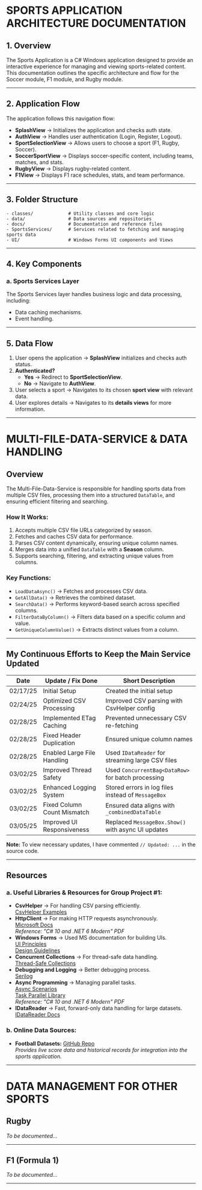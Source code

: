 ﻿# SPORTS APPLICATION ARCHITECTURE DOCUMENTATION

## 1. Overview
The Sports Application is a C# Windows application designed to provide an interactive experience for managing and viewing sports-related content. This documentation outlines the specific architecture and flow for the Soccer module, F1 module, and Rugby module.

---

## 2. Application Flow
The application follows this navigation flow:
- **SplashView** → Initializes the application and checks auth state.
- **AuthView** → Handles user authentication (Login, Register, Logout).
- **SportSelectionView** → Allows users to choose a sport (F1, Rugby, Soccer).
- **SoccerSportView** → Displays soccer-specific content, including teams, matches, and stats.
- **RugbyView** → Displays rugby-related content.
- **F1View** → Displays F1 race schedules, stats, and team performance.

---

## 3. Folder Structure
```
- classes/             # Utility classes and core logic
- data/                # Data sources and repositories
- docs/                # Documentation and reference files
- SportsServices/      # Services related to fetching and managing sports data
- UI/                  # Windows Forms UI components and Views
```

---

## 4. Key Components
### a. Sports Services Layer
The Sports Services layer handles business logic and data processing, including:
- Data caching mechanisms.
- Event handling.

---

## 5. Data Flow
1. User opens the application → **SplashView** initializes and checks auth status.
2. **Authenticated?**
   - **Yes** → Redirect to **SportSelectionView**.
   - **No** → Navigate to **AuthView**.
3. User selects a sport → Navigates to its chosen **sport view** with relevant data.
4. User explores details → Navigates to its **details views** for more information.

---

# MULTI-FILE-DATA-SERVICE & DATA HANDLING

## Overview
The Multi-File-Data-Service is responsible for handling sports data from multiple CSV files, processing them into a structured `DataTable`, and ensuring efficient filtering and searching.

### How It Works:
1. Accepts multiple CSV file URLs categorized by season.
2. Fetches and caches CSV data for performance.
3. Parses CSV content dynamically, ensuring unique column names.
4. Merges data into a unified `DataTable` with a **Season** column.
5. Supports searching, filtering, and extracting unique values from columns.

### Key Functions:
- `LoadDataAsync()` → Fetches and processes CSV data.
- `GetAllData()` → Retrieves the combined dataset.
- `SearchData()` → Performs keyword-based search across specified columns.
- `FilterDataByColumn()` → Filters data based on a specific column and value.
- `GetUniqueColumnValue()` → Extracts distinct values from a column.

---

## My Continuous Efforts to Keep the Main Service Updated

| Date       | Update / Fix Done             | Short Description                                  |
|------------|-------------------------------|----------------------------------------------------|
| 02/17/25   | Initial Setup                 | Created the initial setup                          |
| 02/24/25   | Optimized CSV Processing      | Improved CSV parsing with CsvHelper config         |
| 02/28/25   | Implemented ETag Caching      | Prevented unnecessary CSV re-fetching              |
| 02/28/25   | Fixed Header Duplication      | Ensured unique column names                        |
| 02/28/25   | Enabled Large File Handling   | Used `IDataReader` for streaming large CSV files   |
| 03/02/25   | Improved Thread Safety        | Used `ConcurrentBag<DataRow>` for batch processing |
| 03/02/25   | Enhanced Logging System       | Stored errors in log files instead of `MessageBox` |
| 03/02/25   | Fixed Column Count Mismatch   | Ensured data aligns with `_combinedDataTable`      |
| 03/05/25   | Improved UI Responsiveness    | Replaced `MessageBox.Show()` with async UI updates |

**Note:** To view necessary updates, I have commented `// Updated: ...` in the source code.

---

## Resources
### a. Useful Libraries & Resources for Group Project #1:
- **CsvHelper** → For handling CSV parsing efficiently.  
  [CsvHelper Examples](https://joshclose.github.io/CsvHelper/examples/)
- **HttpClient** → For making HTTP requests asynchronously.  
  [Microsoft Docs](https://learn.microsoft.com/en-us/dotnet/api/system.net.http.httpclient?view=net-9.0)  
  _Reference: "C# 10 and .NET 6 Modern" PDF_
- **Windows Forms** → Used MS documentation for building UIs.  
  [UI Principles](https://learn.microsoft.com/en-us/windows/win32/appuistart/-user-interface-principles)  
  [Design Guidelines](https://learn.microsoft.com/en-us/windows/apps/design/)
- **Concurrent Collections** → For thread-safe data handling.  
  [Thread-Safe Collections](https://learn.microsoft.com/en-us/dotnet/standard/collections/thread-safe/)
- **Debugging and Logging** → Better debugging process.  
  [Serilog](https://serilog.net/)
- **Async Programming** → Managing parallel tasks.  
  [Async Scenarios](https://learn.microsoft.com/en-us/dotnet/csharp/asynchronous-programming/async-scenarios)  
  [Task Parallel Library](https://learn.microsoft.com/en-us/dotnet/standard/parallel-programming/task-parallel-library-tpl)  
  _Reference: "C# 10 and .NET 6 Modern" PDF_
- **IDataReader** → Fast, forward-only data handling for large datasets.  
  [IDataReader Docs](https://learn.microsoft.com/en-us/dotnet/api/system.data.idatareader?view=net-9.0)

### b. Online Data Sources:
- **Football Datasets:** [GitHub Repo](https://github.com/datasets/football-datasets/tree/main)  
  _Provides live score data and historical records for integration into the sports application._

---

# DATA MANAGEMENT FOR OTHER SPORTS

## Rugby
*To be documented...*

---

## F1 (Formula 1)
*To be documented...*

---

